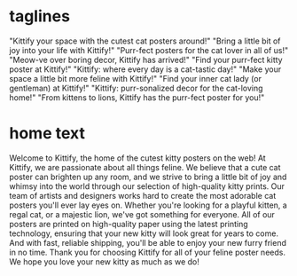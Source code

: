 # taglines

"Kittify your space with the cutest cat posters around!"
"Bring a little bit of joy into your life with Kittify!"
"Purr-fect posters for the cat lover in all of us!"
"Meow-ve over boring decor, Kittify has arrived!"
"Find your purr-fect kitty poster at Kittify!"
"Kittify: where every day is a cat-tastic day!"
"Make your space a little bit more feline with Kittify!"
"Find your inner cat lady (or gentleman) at Kittify!"
"Kittify: purr-sonalized decor for the cat-loving home!"
"From kittens to lions, Kittify has the purr-fect poster for you!"

# home text

Welcome to Kittify, the home of the cutest kitty posters on
the web! At Kittify, we are passionate about all things
feline. We believe that a cute cat poster can brighten up
any room, and we strive to bring a little bit of joy and
whimsy into the world through our selection of high-quality
kitty prints. Our team of artists and designers works hard
to create the most adorable cat posters you'll ever lay eyes
on. Whether you're looking for a playful kitten, a regal
cat, or a majestic lion, we've got something for everyone.
All of our posters are printed on high-quality paper using
the latest printing technology, ensuring that your new kitty
will look great for years to come. And with fast, reliable
shipping, you'll be able to enjoy your new furry friend in
no time. Thank you for choosing Kittify for all of your
feline poster needs. We hope you love your new kitty as much
as we do!
